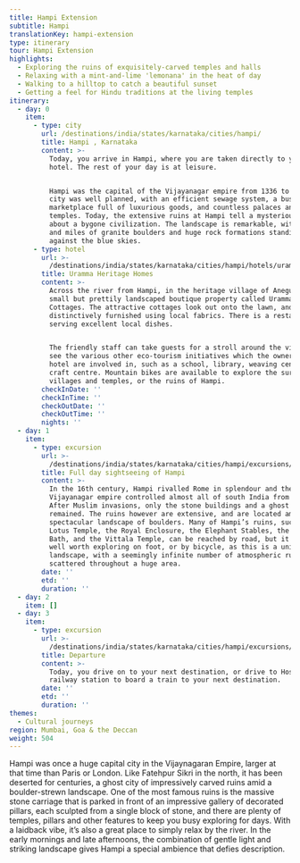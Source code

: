 ```yaml
---
title: Hampi Extension
subtitle: Hampi
translationKey: hampi-extension
type: itinerary
tour: Hampi Extension
highlights:
  - Exploring the ruins of exquisitely-carved temples and halls
  - Relaxing with a mint-and-lime 'lemonana' in the heat of day
  - Walking to a hilltop to catch a beautiful sunset
  - Getting a feel for Hindu traditions at the living temples
itinerary:
  - day: 0
    item:
      - type: city
        url: /destinations/india/states/karnataka/cities/hampi/
        title: Hampi , Karnataka
        content: >-
          Today, you arrive in Hampi, where you are taken directly to your
          hotel. The rest of your day is at leisure.


          Hampi was the capital of the Vijayanagar empire from 1336 to 1565. The
          city was well planned, with an efficient sewage system, a bustling
          marketplace full of luxurious goods, and countless palaces and
          temples. Today, the extensive ruins at Hampi tell a mysterious story
          about a bygone civilization. The landscape is remarkable, with miles
          and miles of granite boulders and huge rock formations standing
          against the blue skies.
      - type: hotel
        url: >-
          /destinations/india/states/karnataka/cities/hampi/hotels/uramma-heritage-homes/
        title: Uramma Heritage Homes
        content: >-
          Across the river from Hampi, in the heritage village of Anegundi, is a
          small but prettily landscaped boutique property called Uramma
          Cottages. The attractive cottages look out onto the lawn, and are
          distinctively furnished using local fabrics. There is a restaurant
          serving excellent local dishes.


          The friendly staff can take guests for a stroll around the village to
          see the various other eco-tourism initiatives which the owners of the
          hotel are involved in, such as a school, library, weaving centre, and
          craft centre. Mountain bikes are available to explore the surrounding
          villages and temples, or the ruins of Hampi.
        checkInDate: ''
        checkInTime: ''
        checkOutDate: ''
        checkOutTime: ''
        nights: ''
  - day: 1
    item:
      - type: excursion
        url: >-
          /destinations/india/states/karnataka/cities/hampi/excursions/full-day-sightseeing-of-hampi/
        title: Full day sightseeing of Hampi
        content: >-
          In the 16th century, Hampi rivalled Rome in splendour and the
          Vijayanagar empire controlled almost all of south India from here.
          After Muslim invasions, only the stone buildings and a ghost city
          remained. The ruins however are extensive, and are located amongst a
          spectacular landscape of boulders. Many of Hampi’s ruins, such as the
          Lotus Temple, the Royal Enclosure, the Elephant Stables, the Queen’s
          Bath, and the Vittala Temple, can be reached by road, but it is also
          well worth exploring on foot, or by bicycle, as this is a unique
          landscape, with a seemingly infinite number of atmospheric ruins
          scattered throughout a huge area.
        date: ''
        etd: ''
        duration: ''
  - day: 2
    item: []
  - day: 3
    item:
      - type: excursion
        url: >-
          /destinations/india/states/karnataka/cities/hampi/excursions/transfer-from-hampi-hotel-to-hospet-railway-station/
        title: Departure
        content: >-
          Today, you drive on to your next destination, or drive to Hospet
          railway station to board a train to your next destination.
        date: ''
        etd: ''
        duration: ''
themes:
  - Cultural journeys
region: Mumbai, Goa & the Deccan
weight: 504
---
```

Hampi was once a huge capital city in the Vijaynagaran Empire, larger at that time than Paris or London. Like Fatehpur Sikri in the north, it has been deserted for centuries, a ghost city of impressively carved ruins amid a boulder-strewn landscape. One of the most famous ruins is the massive stone carriage that is parked in front of an impressive gallery of decorated pillars, each sculpted from a single block of stone, and there are plenty of temples, pillars and other features to keep you busy exploring for days. With a laidback vibe, it’s also a great place to simply relax by the river. In the early mornings and late afternoons, the combination of gentle light and striking landscape gives Hampi a special ambience that defies description.
